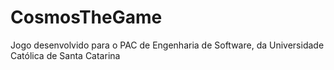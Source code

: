 # CosmosTheGame
Jogo desenvolvido para o PAC de Engenharia de Software, da Universidade Católica de Santa Catarina
